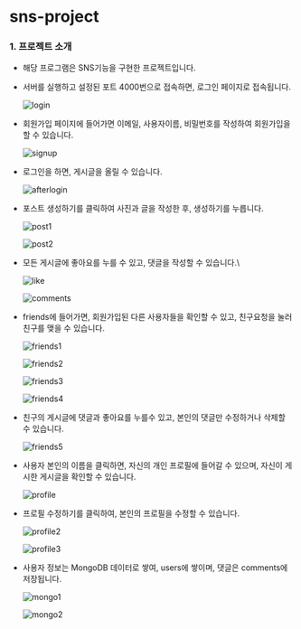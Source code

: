 # sns-project

<h3>1. 프로젝트 소개 </h3>

- 해당 프로그램은 SNS기능을 구현한 프로젝트입니다.

- 서버를 실행하고 설정된 포트 4000번으로 접속하면, 로그인 페이지로 접속됩니다.

  ![login](https://github.com/user-attachments/assets/ce246719-b456-4129-a372-b0b4e8adc427)

- 회원가입 페이지에 들어가면 이메일, 사용자이름, 비밀번호를 작성하여 회원가입을 할 수 있습니다.

  ![signup](https://github.com/user-attachments/assets/fc17a535-ae12-4722-b448-83defc341241)

- 로그인을 하면, 게시글을 올릴 수 있습니다.
 
  ![afterlogin](https://github.com/user-attachments/assets/36fc343c-d367-493c-b4fb-b1e0a2edc28d)

- 포스트 생성하기를 클릭하여 사진과 글을 작성한 후, 생성하기를 누릅니다.

  ![post1](https://github.com/user-attachments/assets/010c7d17-caa5-43ba-a3c7-5520ee192ec7)

  ![post2](https://github.com/user-attachments/assets/768e256b-1441-4fb8-be2c-9809d2442bf3)

- 모든 게시글에 좋아요를 누를 수 있고, 댓글을 작성할 수 있습니다.\

  ![like](https://github.com/user-attachments/assets/65421014-d037-42de-b520-6f17ab62cede)

  ![comments](https://github.com/user-attachments/assets/6e615bd6-6d67-4b87-b30a-2b01498166c4)

- friends에 들어가면, 회원가입된 다른 사용자들을 확인할 수 있고, 친구요청을 눌러 친구를 맺을 수 있습니다.

  ![friends1](https://github.com/user-attachments/assets/f939d946-95a8-487c-9566-21aaaf5f525c)

  ![friends2](https://github.com/user-attachments/assets/09148d89-ba8b-4a79-b1d6-ef8eeb50a6b1)

  ![friends3](https://github.com/user-attachments/assets/05994999-3e90-4c71-9973-b56f8d9f9ea6)

  ![friends4](https://github.com/user-attachments/assets/c443a6c8-dccb-4572-94e6-07a1c6eb4f34)

- 친구의 게시글에 댓글과 좋아요를 누를수 있고, 본인의 댓글만 수정하거나 삭제할 수 있습니다.
  
  ![friends5](https://github.com/user-attachments/assets/5bf49dc5-12a1-46f5-ae3b-bd9a9c17a9c9)

- 사용자 본인의 이름을 클릭하면, 자신의 개인 프로필에 들어갈 수 있으며, 자신이 게시한 게시글을 확인할 수 있습니다.

  ![profile](https://github.com/user-attachments/assets/b1f06867-fc2a-464c-a00a-064c0194c06f)

- 프로필 수정하기를 클릭하여, 본인의 프로필을 수정할 수 있습니다.

  ![profile2](https://github.com/user-attachments/assets/37dde2bb-6163-4238-99f9-868501b00886)

  ![profile3](https://github.com/user-attachments/assets/116c3bb3-f7dc-4395-b866-a7a1fa084c12)

- 사용자 정보는 MongoDB 데이터로 쌓여, users에 쌓이며, 댓글은 comments에 저장됩니다.

  ![mongo1](https://github.com/user-attachments/assets/b72916c4-d183-4ef7-8e99-1c94f9347aed)

  ![mongo2](https://github.com/user-attachments/assets/3520ec96-b85b-494a-8399-e30b88f9f53f)

  

  
